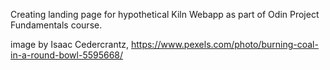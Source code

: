Creating landing page for hypothetical Kiln Webapp as part of Odin Project Fundamentals course.

image by Isaac Cedercrantz, https://www.pexels.com/photo/burning-coal-in-a-round-bowl-5595668/